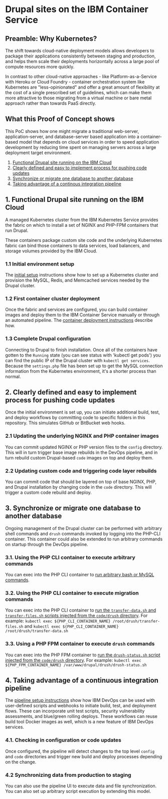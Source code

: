 # Drupal sites on the IBM Container Service

## Preamble: Why Kubernetes?
The shift towards cloud-native deployment models allows developers to package their applications consistently between staging and production, and helps them scale their deployments horizontally across a large pool of compute resources more quickly.

In contrast to other cloud-native approaches - like Platform-as-a-Service with Heroku or Cloud Foundry - container orchestration system like Kubernetes are "less-opinionated" and offer a great amount of flexibility at the cost of a single prescribed set of guidelines, which can make them more attractive to those migrating from a virtual machine or bare metal approach rather than towards PaaS directly.

## What this Proof of Concept shows
This PoC shows how one might migrate a traditional web-server, application-server, and database-server based application into a container-based model that depends on cloud services in order to speed application development by reducing time spent on managing servers across a large deployment target environment.

1. [Functional Drupal site running on the IBM Cloud](#1-functional-drupal-site-running-on-the-ibm-cloud)
2. [Clearly defined and easy to implement process for pushing code updates](#2-clearly-defined-and-easy-to-implement-process-for-pushing-code-updates)
3. [Synchronize or migrate one database to another database](#3-synchronize-or-migrate-one-database-to-another-database)
4. [Taking advantage of a continous integration pipeline](#4-taking-advantage-of-a-continous-integration-pipeline)

## 1. Functional Drupal site running on the IBM Cloud
A managed Kubernetes cluster from the IBM Kubernetes Service provides the fabric on which to install a set of NGINX and PHP-FPM containers that run Drupal.

These containers package custom site code and the underlying Kubernetes fabric can bind those containers to data services, load balancers, and storage volumes provided by the IBM Cloud.

### 1.1 Initial environment setup
The [initial setup](INITIAL-SETUP.md) instructions show how to set up a Kubernetes cluster and provision the MySQL, Redis, and Memcached services needed by the Drupal cluster.

### 1.2 First container cluster deployment
Once the fabric and services are configured, you can build container images and deploy them to the IBM Container Service manually or through an automated pipeline. The [container deployment instructions](DEPLOY-CONTAINERS.md) describe how.

### 1.3 Complete Drupal configuration
Connecting to Drupal to finish installation. Once all of the containers have gotten to the `Running` state (you can see status with 'kubectl get pods') you can find the public IP of the Drupal cluster with `kubectl get services`. Because the `settings.php` file has been set up to get the MySQL connection information from the Kubernetes environment, it's a shorter process than normal.

## 2. Clearly defined and easy to implement process for pushing code updates
Once the initial environment is set up, you can initiate additional build, test, and deploy workflows by committing code to specific folders in this repository. This simulates GitHub or BitBucket web hooks.

### 2.1 Updating the underlying NGINX and PHP container images
You can commit updated NGINX or PHP version files to the `config` directory. This will in turn trigger base image rebuilds in the DevOps pipeline, and in turn rebuild custom Drupal-based `code` images on top and deploy them.

### 2.2 Updating custom code and triggering code layer rebuilds
You can commit code that should be layered on top of base NGINX, PHP, and Drupal installation by changing code in the `code` directory. This will trigger a custom code rebuild and deploy.

## 3. Synchronize or migrate one database to another database
Ongoing management of the Drupal cluster can be performed with arbitrary shell commands and `drush` commands invoked by logging into the PHP-CLI container. This container could also be extended to run arbitrary commands on startup through the DevOps pipeline.

### 3.1. Using the PHP CLI container to execute arbitrary commands
You can exec into the PHP CLI container to [run arbitrary bash or MySQL commands](PHP-CLI-DRUSH.md).

### 3.2. Using the PHP CLI container to execute migration commands
You can exec into the PHP CLI container to [run the `transfer-data.sh` and `transfer-files.sh` scripts injected from the `code/drush` directory](PHP-CLI-DRUSH.md). For example: `kubectl exec ${PHP_CLI_CONTAINER_NAME} /root/drush/transfer-files.sh` and `kubectl exec ${PHP_CLI_CONTAINER_NAME} /root/drush/transfer-data.sh`

### 3.3. Using a PHP FPM container to execute `drush` commands
You can exec into the PHP FPM container to [run the `drush-status.sh` script injected from the `code/drush` directory](PHP-CLI-DRUSH.md). For example: `kubectl exec ${PHP_FPM_CONTAINER_NAME} /var/www/drupal/drush/drush-status.sh`

## 4. Taking advantage of a continuous integration pipeline
The [pipeline setup instructions](PIPELINE-SETUP.md) show how IBM DevOps can be used with user-defined scripts and webhooks to initiate build, test, and deployment flows. These can incorporate unit test scripts, security vulnerability assessments, and blue/green rolling deploys. These workflows can reuse build tool Docker images as well, which is a new feature of IBM DevOps services.

### 4.1. Checking in configuration or code updates
Once configured, the pipeline will detect changes to the top level `config` and `code` directories and trigger new build and deploy processes depending on the change.

### 4.2 Synchronizing data from production to staging
You can also use the pipeline UI to execute data and file synchronization. You can also set up arbitrary script execution by extending this model.
